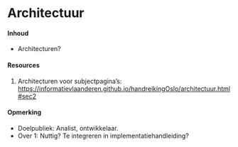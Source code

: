 # Architectuur
#### Inhoud
* Architecturen?
#### Resources
1. Architecturen voor subjectpagina’s: https://informatievlaanderen.github.io/handreikingOslo/architectuur.html#sec2
#### Opmerking
* Doelpubliek: Analist, ontwikkelaar.
* Over 1: Nuttig? Te integreren in implementatiehandleiding?
